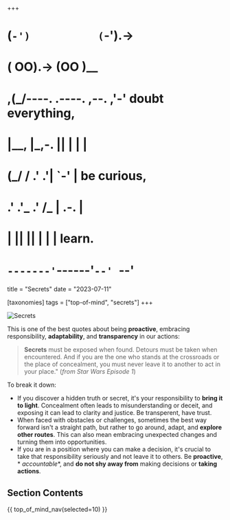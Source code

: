 +++
#   (`-')           (`-').->
#   ( OO).->        (OO )__
# ,(_/----. .----. ,--. ,'-' doubt everything,
# |__,    |\_,-.  ||  | |  |
#  (_/   /    .' .'|  `-'  | be curious,
#  .'  .'_  .'  /_ |  .-.  |
# |       ||      ||  | |  | learn.
# `-------'`------'`--' `--'

title = "Secrets"
date = "2023-07-11"

[taxonomies]
tags = ["top-of-mind", "secrets"]
+++

![Secrets](/images/size/w1200/2024/03/v0lkan_Secrets_must_be_exposed_when_found._Detours_must_be_take_0aa4d20b-246e-4ac2-892e-4dca002ec2c8.png)

This is one of the best quotes about being **proactive**, embracing
responsibility, **adaptability**, and **transparency** in our actions:

> **Secrets** must be exposed when found. Detours must be taken when
> encountered. And if you are the one who stands at the crossroads or the place of
> concealment, you must never leave it to another to act in your place." (_from
Star Wars Episode 1_)

To break it down:

* If you discover a hidden truth or secret, it's your responsibility to **bring
  it to light**. Concealment often leads to misunderstanding or deceit, and
  exposing it can lead to clarity and justice. Be transperent, have trust.
* When faced with obstacles or challenges, sometimes the best way forward isn't
  a straight path, but rather to go around, adapt, and **explore other routes**.
  This can also mean embracing unexpected changes and turning them into
  opportunities.
* If you are in a position where you can make a decision, it's crucial to take
  that responsibility seriously and not leave it to others. Be **proactive**, *
  *accountable**, and **do not shy away from** making decisions or **taking
  actions**.

## Section Contents

{{ top_of_mind_nav(selected=10) }}
